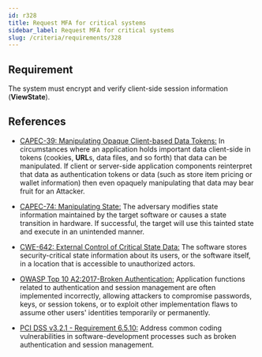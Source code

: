```yaml
---
id: r328
title: Request MFA for critical systems
sidebar_label: Request MFA for critical systems
slug: /criteria/requirements/328
---
```


## Requirement

The system must encrypt and verify
client-side session information (**ViewState**).

## References

- [CAPEC-39: Manipulating Opaque Client-based Data Tokens:](http://capec.mitre.org/data/definitions/39.html)
In circumstances where an application
holds important data client-side in tokens
(cookies, **URL**s, data files, and so forth)
that data can be manipulated.
If client or server-side application components
reinterpret that data
as authentication tokens or data
(such as store item pricing or wallet information)
then even opaquely manipulating that data
may bear fruit for an Attacker.

- [CAPEC-74: Manipulating State:](http://capec.mitre.org/data/definitions/74.html)
The adversary modifies state information maintained
by the target software
or causes a state transition in hardware.
If successful,
the target will use this tainted state
and execute in an unintended manner.

- [CWE-642: External Control of Critical State Data:](https://cwe.mitre.org/data/definitions/642.html)
The software stores security-critical state information
about its users,
or the software itself,
in a location that is accessible
to unauthorized actors.

- [OWASP Top 10 A2:2017-Broken Authentication:](https://owasp.org/www-project-top-ten/OWASP_Top_Ten_2017/Top_10-2017_A2-Broken_Authentication)
Application functions related to authentication
and session management
are often implemented incorrectly,
allowing attackers to compromise passwords, keys,
or session tokens,
or to exploit other implementation flaws
to assume other users' identities
temporarily or permanently.

- [PCI DSS v3.2.1 - Requirement 6.5.10:](https://www.pcisecuritystandards.org/documents/PCI_DSS_v3-2-1.pdf)
Address common coding vulnerabilities
in software-development processes
such as broken authentication
and session management.
